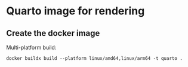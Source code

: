 # Quarto image for rendering

## Create the docker image

Multi-platform build:

`docker buildx build --platform linux/amd64,linux/arm64 -t quarto .`



